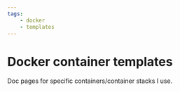 ```yaml
---
tags:
    - docker
    - templates
---
```


# Docker container templates

Doc pages for specific containers/container stacks I use.
